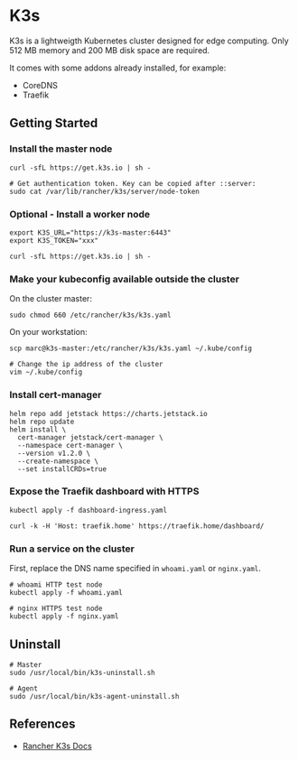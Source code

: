 # K3s

K3s is a lightweigth Kubernetes cluster designed for edge computing. Only 512 MB memory and 200 MB disk space are required.

It comes with some addons already installed, for example:

- CoreDNS
- Traefik

## Getting Started

### Install the master node

```Shell
curl -sfL https://get.k3s.io | sh -

# Get authentication token. Key can be copied after ::server:
sudo cat /var/lib/rancher/k3s/server/node-token
```

### Optional - Install a worker node

```Shell
export K3S_URL="https://k3s-master:6443"
export K3S_TOKEN="xxx"

curl -sfL https://get.k3s.io | sh -
```

### Make your kubeconfig available outside the cluster

On the cluster master:

```Shell
sudo chmod 660 /etc/rancher/k3s/k3s.yaml
```

On your workstation:

```Shell
scp marc@k3s-master:/etc/rancher/k3s/k3s.yaml ~/.kube/config

# Change the ip address of the cluster
vim ~/.kube/config
```

### Install cert-manager

```Shell
helm repo add jetstack https://charts.jetstack.io
helm repo update
helm install \
  cert-manager jetstack/cert-manager \
  --namespace cert-manager \
  --version v1.2.0 \
  --create-namespace \
  --set installCRDs=true
```

### Expose the Traefik dashboard with HTTPS

```Shell
kubectl apply -f dashboard-ingress.yaml

curl -k -H 'Host: traefik.home' https://traefik.home/dashboard/
```

### Run a service on the cluster

First, replace the DNS name specified in `whoami.yaml` or `nginx.yaml`.

```Shell
# whoami HTTP test node
kubectl apply -f whoami.yaml

# nginx HTTPS test node
kubectl apply -f nginx.yaml
```

## Uninstall

```Shell
# Master
sudo /usr/local/bin/k3s-uninstall.sh

# Agent
sudo /usr/local/bin/k3s-agent-uninstall.sh
```

## References

- [Rancher K3s Docs](https://rancher.com/docs/k3s/latest/en/)
